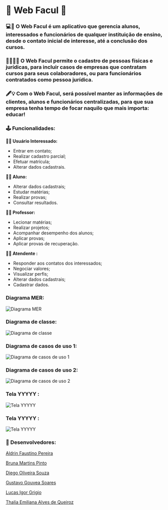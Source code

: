 # :page_with_curl: Web Facul :page_with_curl:

### :computer::iphone: O Web Facul é um aplicativo que gerencia alunos, interessados e funcionários de qualquer instituição de ensino, desde o contato inicial de interesse, até a conclusão dos cursos. 

### :man_student::woman_teacher: O Web Facul permite o cadastro de pessoas físicas e jurídicas, para incluir casos de empresas que contratam cursos para seus colaboradores, ou para funcionários contratados como pessoa jurídica.

### :fountain_pen::bulb: Com o Web Facul, será possível manter as informações de clientes, alunos e funcionários centralizadas, para que sua empresa tenha tempo de focar naquilo que mais importa: educar!


### :joystick: **Funcionalidades:**

**:raising_hand_woman: Usuário Interessado:**
- Entrar em contato;
- Realizar cadastro parcial;
- Efetuar matrícula;
- Alterar dados cadastrais.

**:man_student: Aluno:** 
- Alterar dados cadastrais;
- Estudar matérias;
- Realizar provas;
- Consultar resultados.



**:teacher: Professor:**
- Lecionar matérias;
- Realizar projetos;
- Acompanhar desempenho dos alunos;
- Aplicar provas;
- Aplicar provas de recuperação.

**:office_worker: Atendente :**
- Responder aos contatos dos interessados;
- Negociar valores;
- Visualizar perfis;
- Alterar dados cadastrais;
- Cadastrar dados.


 
### **Diagrama MER**:

![Diagrama MER]()

### **Diagrama de classe**:
![Diagrama de classe]()

### **Diagrama de casos de uso 1**:
![Diagrama de casos de uso 1]()

### **Diagrama de casos de uso 2**:
![Diagrama de casos de uso 2]()

 ### **Tela YYYYY** :
![Tela YYYYY]()

 ### **Tela YYYYY** :
![Tela YYYYY]()






### :genie: Desenvolvedores:
[Aldrin Faustino Pereira](https://github.com/Aldrin-Faustino)

[Bruna Martins Pinto](https://github.com/Bmpin)

[Diego Oliveira Souza]()

[Gustavo Gouvea Soares]()

[Lucas Igor Grigio](https://github.com/lucasgrigio)

[Thalía Emiliana Alves de Queiroz]()
